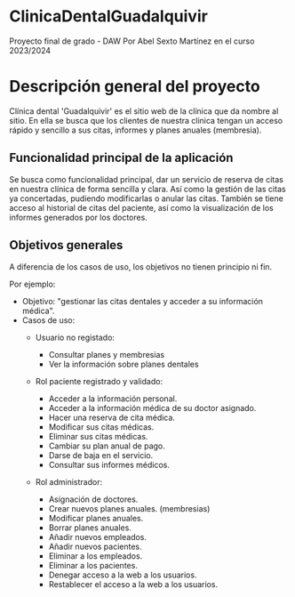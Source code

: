 # ClinicaDentalGuadalquivir
Proyecto final de grado - DAW
Por Abel Sexto Martínez en el curso 2023/2024

# Descripción general del proyecto

Clínica dental 'Guadalquivir' es el sitio web de la clínica que da nombre al sitio. En ella se busca
que los clientes de nuestra clinica tengan un acceso rápido y sencillo a sus citas, informes y planes
anuales (membresia).

## Funcionalidad principal de la aplicación

Se busca como funcionalidad principal, dar un servicio de reserva de citas en nuestra clínica
de forma sencilla y clara. Así como la gestión de las citas ya concertadas, pudiendo modificarlas
o anular las citas.
También se tiene acceso al historial de citas del paciente, así como la visualización de los informes
generados por los doctores.

## Objetivos generales

A diferencia de los casos de uso, los objetivos no tienen principio ni fin.

Por ejemplo:

* Objetivo: "gestionar las citas dentales y acceder a su información médica".
* Casos de uso:
    * Usuario no registado:
        - Consultar planes y membresias
        - Ver la información sobre planes dentales

    * Rol paciente registrado y validado:
        - Acceder a la información personal.
        - Acceder a la información médica de su doctor asignado.
        - Hacer una reserva de cita médica.
        - Modificar sus citas médicas.
        - Eliminar sus citas médicas.
        - Cambiar su plan anual de pago.
        - Darse de baja en el servicio.
        - Consultar sus informes médicos.

    * Rol administrador:
        - Asignación de doctores.
        - Crear nuevos planes anuales. (membresias)
        - Modificar planes anuales.
        - Borrar planes anuales.
        - Añadir nuevos empleados.
        - Añadir nuevos pacientes.
        - Eliminar a los empleados.
        - Eliminar a los pacientes.
        - Denegar acceso a la web a los usuarios.
        - Restablecer el acceso a la web a los usuarios.